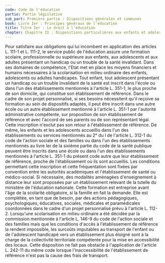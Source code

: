 ```yaml
---
code: Code de l'éducation
partie: Partie législative
sub_part: Première partie : Dispositions générales et communes
book: Livre Ier : Principes généraux de l'éducation
title: Titre Ier : Le droit à l'éducation
chapter: Chapitre II : Dispositions particulières aux enfants et adolescents handicapés.
---
```


Pour satisfaire aux obligations qui lui incombent en application des articles L. 111-1 et L. 111-2, le service public de l'éducation assure une formation scolaire, professionnelle ou supérieure aux enfants, aux adolescents et aux adultes présentant un handicap ou un trouble de la santé invalidant. Dans ses domaines de compétence, l'Etat met en place les moyens financiers et humains nécessaires à la scolarisation en milieu ordinaire des enfants, adolescents ou adultes handicapés.
Tout enfant, tout adolescent présentant un handicap ou un trouble invalidant de la santé est inscrit dans l'école ou dans l'un des établissements mentionnés à l'article L. 351-1, le plus proche de son domicile, qui constitue son établissement de référence.
Dans le cadre de son projet personnalisé, si ses besoins nécessitent qu'il reçoive sa formation au sein de dispositifs adaptés, il peut être inscrit dans une autre école ou un autre établissement mentionné à l'article L. 351-1 par l'autorité administrative compétente, sur proposition de son établissement de référence et avec l'accord de ses parents ou de son représentant légal. Cette inscription n'exclut pas son retour à l'établissement de référence.
De même, les enfants et les adolescents accueillis dans l'un des établissements ou services mentionnés au 2° du I de l'article L. 312-1 du code de l'action sociale et des familles ou dans l'un des établissements mentionnés au livre Ier de la sixième partie du code de la santé publique peuvent être inscrits dans une école ou dans l'un des établissements mentionnés à l'article L. 351-1 du présent code autre que leur établissement de référence, proche de l'établissement où ils sont accueillis. Les conditions permettant cette inscription et cette fréquentation sont fixées par convention entre les autorités académiques et l'établissement de santé ou médico-social.
Si nécessaire, des modalités aménagées d'enseignement à distance leur sont proposées par un établissement relevant de la tutelle du ministère de l'éducation nationale.
Cette formation est entreprise avant l'âge de la scolarité obligatoire, si la famille en fait la demande.
Elle est complétée, en tant que de besoin, par des actions pédagogiques, psychologiques, éducatives, sociales, médicales et paramédicales coordonnées dans le cadre d'un projet personnalisé prévu à l'article L. 112-2.
Lorsqu'une scolarisation en milieu ordinaire a été décidée par la commission mentionnée à l'article L. 146-9 du code de l'action sociale et des familles mais que les conditions d'accès à l'établissement de référence la rendent impossible, les surcoûts imputables au transport de l'enfant ou de l'adolescent handicapé vers un établissement plus éloigné sont à la charge de la collectivité territoriale compétente pour la mise en accessibilité des locaux. Cette disposition ne fait pas obstacle à l'application de l'article L. 242-11 du même code lorsque l'inaccessibilité de l'établissement de référence n'est pas la cause des frais de transport.
